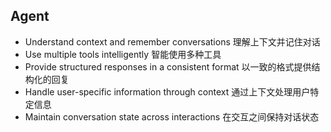 ## Agent

- Understand context and remember conversations 理解上下文并记住对话
- Use multiple tools intelligently 智能使用多种工具
- Provide structured responses in a consistent format 以一致的格式提供结构化的回复
- Handle user-specific information through context 通过上下文处理用户特定信息
- Maintain conversation state across interactions 在交互之间保持对话状态
